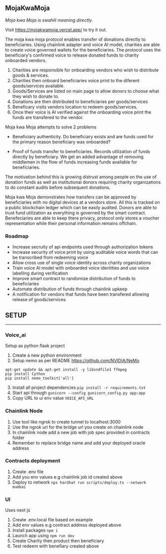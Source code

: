 ## MojaKwaMoja

_Moja kwa Moja is swahili meaning directly_.

Visit https://mojakwamoja.vercel.app/ to try it out.

The moja kwa moja protocol enables transfer of donations directly to beneficiaries. Using chainlink adapter and voice AI model, charities are able to create voice governed wallets for the beneficiaries. The protocol uses the beneficiary's confirmed voice to release donated funds to charity onboarded vendors.

1. Charities are responsible for onboarding vendors who wish to distribute goods & services.
2. Charities then onboard beneficiaries voice print to the diferent goods/services available.
3. Goods/Services are listed on main page to allow donors to choose what they wish to donate to.
4. Donations are then distributed to beneficiaries per goods/services
5. Beneficary visits vendors location to redeem goods/services.
6. Once their voice is AI verified against the onboarding voice print the funds are transfered to the vendor.

Moja kwa Moja attempts to solve 2 problems

- Beneficiary authenticity.
  Do beneficiary exists and are funds used for the primary reason beneficiary
  was onboarded?

- Proof of funds transfer to beneficiaries.
  Records utilization of funds directly by beneficiary.
  We get an added advantage of removing middlemen in the flow of funds increasing funds available for beneficiaries.

The motivation behind this is growing distrust among people on the use of donation funds as well as institutional donors requiring charity organizations to do constant audits before subsequent donations.

Moja kwa Moja demonstrates how transfers can be approved by beneficiaries with no digital devices at a vendors store. All this is tracked on a public blockchain ledger which
can be easily audited. Donors are able to trust fund utilization as everything is governed
by the smart contract. Benefeciaries are able to keep there privacy, protocol only
stores a voucher representation while their personal information remains offchain.

### Roadmap

- Increase secruity of api endpoints used through authorization tokens
- Increase security of voice print by using auditable voice words that can be transcribed from redeeming voice
- Allow cross use of single voice identity across charity organizations
- Train voice AI model with onboarded voice identities and use voice labelling during verification
- Improve smart contract to randomize distribution of funds to beneficiaries
- Automate distribution of funds through chainlink upkeep
- A notification for vendors that funds have been transfered allowing release of goods/services

## SETUP

---

### Voice_ai

Setup as python flask project

1. Create a new python environment
2. Setup nemo as per README https://github.com/NVIDIA/NeMo

```
apt-get update && apt-get install -y libsndfile1 ffmpeg
pip install Cython
pip install nemo_toolkit['all']
```

3. Install all project dependencies `pip install -r requirements.txt`
4. Start api through `gunicorn --config gunicorn_config.py app:app`
5. Copy URL to ui env value `VOICE_API_URL`

### Chainlink Node

1. Use tool like ngrok to create tunnel to localhost:3000
2. Use the ngrok url for the bridge url you create on chainlink node
3. In chainlink node add a new job with job spec provided in contracts folder
4. Remember to replace bridge name and add your deployed oracle address

### Contracts deployment

1. Create .env file
2. Add you env values e.g chainlink job id created above
3. Deploy to network `npx hardhat run scripts/deploy.ts --network mumbai`

### UI

Uses next js

1. Create .env.local file based on example
2. Add env values e.g contract address deployed above
3. Install packages `npm i`
4. Launch app using `npm run dev`
5. Create Charity then product then beneficiary
6. Test redeem with benefiary created above
